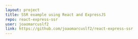 ```yaml
---
layout: project
title: SSR example using React and ExpressJS
repo: react-express-ssr
user: joaomarcuslf2
link: https://github.com/joaomarcuslf2/react-express-ssr
---
```

